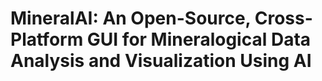 # MineralAI: An Open-Source, Cross-Platform GUI for Mineralogical Data Analysis and Visualization Using AI

